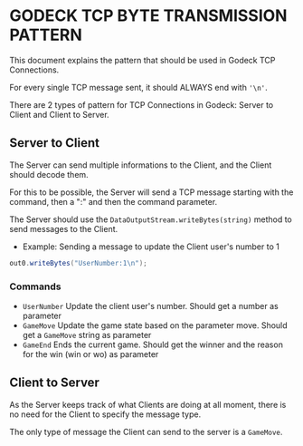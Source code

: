 # GODECK TCP BYTE TRANSMISSION PATTERN

This document explains the pattern that should be used in Godeck TCP Connections.

For every single TCP message sent, it should ALWAYS end with `'\n'`.

There are 2 types of pattern for TCP Connections in Godeck: Server to Client and Client to Server.

## Server to Client

The Server can send multiple informations to the Client, and the Client should decode them.

For this to be possible, the Server will send a TCP message starting with the command, then a ":" and then the command parameter.

The Server should use the `DataOutputStream.writeBytes(string)` method to send messages to the Client.

-   Example: Sending a message to update the Client user's number to 1

```java
out0.writeBytes("UserNumber:1\n");
```

### Commands

-   `UserNumber` Update the client user's number. Should get a number as parameter
-   `GameMove` Update the game state based on the parameter move. Should get a `GameMove` string as parameter
-   `GameEnd` Ends the current game. Should get the winner and the reason for the win (win or wo) as parameter

## Client to Server

As the Server keeps track of what Clients are doing at all moment, there is no need for the Client to specify the message type.

The only type of message the Client can send to the server is a `GameMove`.
